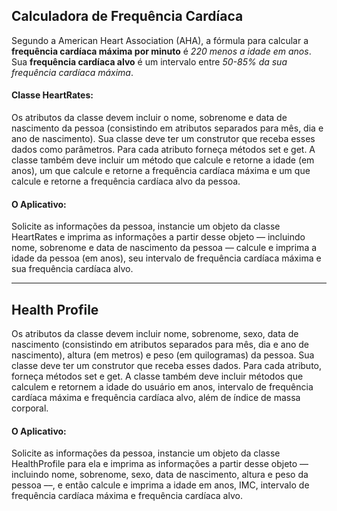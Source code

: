 ## Calculadora de Frequência Cardíaca

Segundo a American Heart Association (AHA), a fórmula para calcular a **frequência cardíaca máxima por minuto** é _220 menos a idade em anos_. Sua **frequência cardíaca alvo** é um intervalo entre _50-85% da sua frequência cardíaca máxima_.

#### Classe HeartRates:
Os atributos da classe devem incluir o nome, sobrenome e data de nascimento da pessoa (consistindo em atributos separados para mês, dia e ano de nascimento). Sua classe deve ter um construtor que receba esses dados como parâmetros. Para cada atributo forneça métodos set e get. A classe também deve incluir um método que calcule e retorne a idade (em anos), um que calcule e retorne a frequência cardíaca máxima e um que calcule e retorne a frequência cardíaca alvo da pessoa.

#### O Aplicativo:
Solicite as informações da pessoa, instancie um objeto da classe HeartRates e imprima as informações a partir desse objeto — incluindo nome, sobrenome e data de nascimento da pessoa — calcule e imprima a idade da pessoa (em anos), seu intervalo de frequência cardíaca máxima e sua frequência cardíaca alvo.

---

## Health Profile
Os atributos da classe devem incluir nome, sobrenome, sexo, data de nascimento (consistindo em atributos separados para mês, dia e ano de nascimento), altura (em metros) e peso (em quilogramas) da pessoa. Sua classe deve ter um construtor que receba esses dados.
Para cada atributo, forneça métodos set e get. A classe também deve incluir métodos que calculem e retornem a idade do usuário em anos, intervalo de frequência cardíaca máxima e frequência cardíaca alvo, além de índice de massa corporal.

#### O Aplicativo:
Solicite as informações da pessoa, instancie um objeto da classe HealthProfile para ela e imprima as informações a partir desse objeto — incluindo nome, sobrenome, sexo, data de nascimento, altura e peso da pessoa ––, e
então calcule e imprima a idade em anos, IMC, intervalo de frequência cardíaca máxima e frequência cardíaca alvo. 